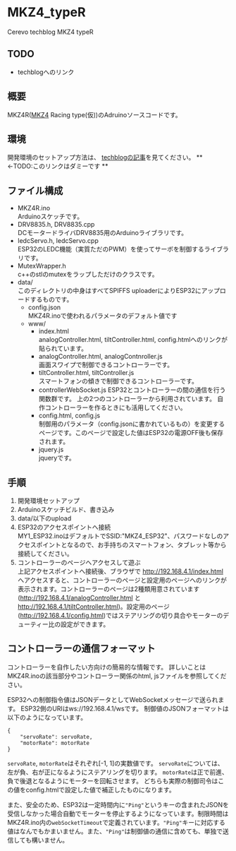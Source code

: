 # MKZ4_typeR
Cerevo techblog MKZ4 typeR

## TODO
- techblogへのリンク

## 概要
MKZ4R([MKZ4](https://maker.cerevo.com/ja/mkz4/) Racing type(仮))のAdruinoソースコードです。

## 環境
開発環境のセットアップ方法は、
[techblogの記事](link.dummy)を見てください。 ** ←TODO:このリンクはダミーです **

## ファイル構成
- MKZ4R.ino  
	Arduinoスケッチです。
- DRV8835.h, DRV8835.cpp  
	DCモータードライバDRV8835用のArduinoライブラリです。
- ledcServo.h, ledcServo.cpp  
	ESP32のLEDC機能（実質ただのPWM）を使ってサーボを制御するライブラリです。
- MutexWrapper.h  
	c++のstlのmutexをラップしただけのクラスです。
- data/  
	このディレクトリの中身はすべてSPIFFS uploaderによりESP32にアップロードするものです。
	- config.json  
		MKZ4R.inoで使われるパラメータのデフォルト値です
	- www/  
		- index.html  
			analogController.html, tiltController.html, config.htmlへのリンクが貼られています。
		- analogController.html, analogContnroller.js  
			画面スワイプで制御できるコントローラーです。
		- tiltController.html, tiltController.js  
			スマートフォンの傾きで制御できるコントローラーです。
		- controllerWebSocket.js
			ESP32とコントローラーの間の通信を行う関数群です。
			上の2つのコントローラーから利用されています。
			自作コントローラーを作るときにも活用してください。
		- config.html, config.js  
			制御用のパラメータ（config.jsonに書かれているもの）を変更するページです。このページで設定した値はESP32の電源OFF後も保存されます。
		- jquery.js  
			jqueryです。

## 手順
1. 開発環境セットアップ
1. Arduinoスケッチビルド、書き込み
1. data/以下のupload
1. ESP32のアクセスポイントへ接続  
	MY1\_ESP32.inoはデフォルトでSSID:"MKZ4_ESP32"、パスワードなしのアクセスポイントとなるので、お手持ちのスマートフォン、タブレット等から接続してください。
1. コントローラーのページへアクセスして遊ぶ  
	上記アクセスポイントへ接続後、ブラウザで http://192.168.4.1/index.html へアクセスすると、コントローラーのページと設定用のページへのリンクが表示されます。コントローラーのページは2種類用意されています(http://192.168.4.1/analogController.html と http://192.168.4.1/tiltController.html)。設定用のページ(http://192.168.4.1/config.html)ではステアリングの切り具合やモーターのデューティー比の設定ができます。

## コントローラーの通信フォーマット
コントローラーを自作したい方向けの簡易的な情報です。
詳しいことはMKZ4R.inoの該当部分やコントローラー関係のhtml, jsファイルを参照してください。

ESP32への制御指令値はJSONデータとしてWebSocketメッセージで送られます。
ESP32側のURIはws://192.168.4.1/wsです。
制御値のJSONフォーマットは以下のようになっています。
~~~
{
	"servoRate": servoRate,
	"motorRate": motorRate
}
~~~

`servoRate`, `motorRate`はそれぞれ[-1, 1]の実数値です。
`servoRate`については、左が負、右が正になるようにステアリングを切ります。
`motorRate`は正で前進、負で後退となるようにモーターを回転させます。
どちらも実際の制御司令はこの値をconfig.htmlで設定した値で補正したものになります。

また、安全のため、ESP32は一定時間内に`"Ping"`というキーの含まれたJSONを受信しなかった場合自動でモーターを停止するようになっています。制限時間はMKZ4R.ino内の`webSocketTimeout`で定義されています。`"Ping"`キーに対応する値はなんでもかまいません。また、`"Ping"`は制御値の通信に含めても、単独で送信しても構いません。



